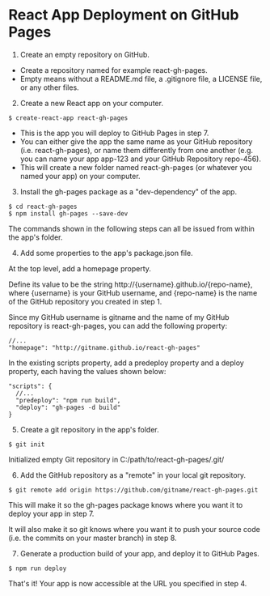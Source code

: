 # React App Deployment on GitHub Pages

1. Create an empty repository on GitHub.

- Create a repository named for example react-gh-pages.
- Empty means without a README.md file, a .gitignore file, a LICENSE file, or any other files.

2. Create a new React app on your computer.
```
$ create-react-app react-gh-pages
```
- This is the app you will deploy to GitHub Pages in step 7.
- You can either give the app the same name as your GitHub repository (i.e. react-gh-pages), or name them differently from one another (e.g. you can name your app app-123 and your GitHub Repository repo-456).
- This will create a new folder named react-gh-pages (or whatever you named your app) on your computer.

3. Install the gh-pages package as a "dev-dependency" of the app.
```
$ cd react-gh-pages
$ npm install gh-pages --save-dev
```
The commands shown in the following steps can all be issued from within the app's folder.

4. Add some properties to the app's package.json file.

At the top level, add a homepage property.

Define its value to be the string http://{username}.github.io/{repo-name}, where {username} is your GitHub username, and {repo-name} is the name of the GitHub repository you created in step 1.

Since my GitHub username is gitname and the name of my GitHub repository is react-gh-pages, you can add the following property:
```
//...
"homepage": "http://gitname.github.io/react-gh-pages"
```
In the existing scripts property, add a predeploy property and a deploy property, each having the values shown below:
```
"scripts": {
  //...
  "predeploy": "npm run build",
  "deploy": "gh-pages -d build"
}
```

5. Create a git repository in the app's folder.
```
$ git init
```
Initialized empty Git repository in C:/path/to/react-gh-pages/.git/

6. Add the GitHub repository as a "remote" in your local git repository.
```
$ git remote add origin https://github.com/gitname/react-gh-pages.git
```
This will make it so the gh-pages package knows where you want it to deploy your app in step 7.

It will also make it so git knows where you want it to push your source code (i.e. the commits on your master branch) in step 8.

7. Generate a production build of your app, and deploy it to GitHub Pages.
```
$ npm run deploy
```
That's it! Your app is now accessible at the URL you specified in step 4.